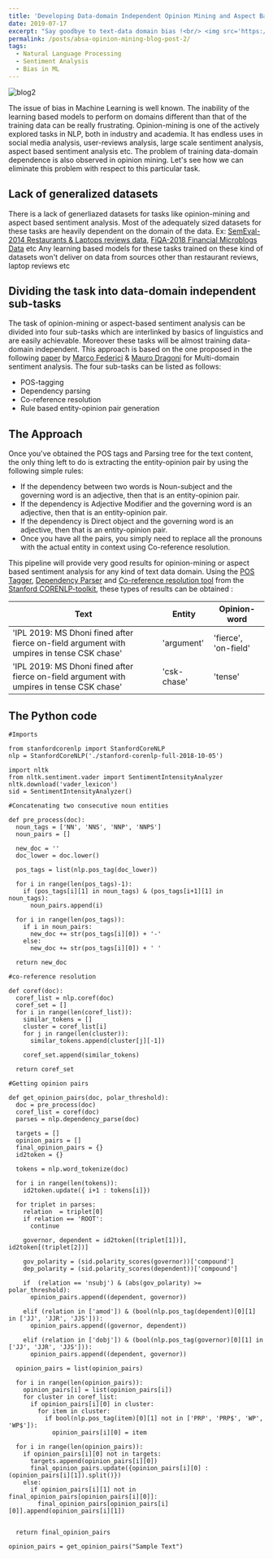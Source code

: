 ```yaml
---
title: 'Developing Data-domain Independent Opinion Mining and Aspect Based Sentiment Analysis Model in NLP'
date: 2019-07-17
excerpt: "Say goodbye to text-data domain bias !<br/> <img src='https://i.imgur.com/VVSxhpM.png'>"
permalink: /posts/absa-opinion-mining-blog-post-2/
tags:
  - Natural Language Processing
  - Sentiment Analysis
  - Bias in ML
---
```


![blog2](https://i.imgur.com/VVSxhpM.png)

The issue of bias in Machine Learning is well known. The inability of the learning based models to perform on domains different than that of the training data can be really frustrating. Opinion-mining is one of the actively explored tasks in NLP, both in industry and academia. It has endless uses in social media analysis, user-reviews analysis, large scale sentiment analysis, aspect based sentiment analysis etc. The problem of training data-domain dependence is also observed in opinion mining. Let's see how we can eliminate this problem with respect to this particular task.



## Lack of generalized datasets

There is a lack of generliazed datasets for tasks like opinion-mining and aspect based sentiment analysis. Most of the adequately sized datasets for these tasks are heavily dependent on the domain of the data. Ex: [SemEval-2014 Restaurants & Laptops reviews data](http://alt.qcri.org/semeval2014/task4/index.php?id=data-and-tools), [FiQA-2018 Financial Microblogs Data](https://sites.google.com/view/fiqa/home) etc Any learning based models for these tasks trained on these kind of datasets won't deliver on data from sources other than restaurant reviews, laptop reviews etc 

## Dividing the task into data-domain independent sub-tasks

The task of opinion-mining or aspect-based sentiment analysis can be divided into four sub-tasks which are interlinked by basics of linguistics and are easily achievable. Moreover these tasks will be almost training data-domain independent. This approach is based on the one proposed in the following [paper](http://ceur-ws.org/Vol-1874/paper_6.pdf) by [Marco Federici](https://scholar.google.com/citations?user=TfInmkIAAAAJ&hl=en) &  [Mauro Dragoni](https://scholar.google.com/citations?user=88gjGJ0AAAAJ&hl=en) for Multi-domain sentiment analysis. The four sub-tasks can be listed as follows:

*	POS-tagging 
*	Dependency parsing
*	Co-reference resolution
*	Rule based entity-opinion pair generation

## The Approach

Once you've obtained the POS tags and Parsing tree for the text content, the only thing left to do is extracting the entity-opinion pair by using the following simple rules:

*	If the dependency between two words is Noun-subject and the governing word is an adjective, then that is an entity-opinion pair.
*	If the dependency is Adjective Modifier and the governing word is an adjective, then that is an entity-opinion pair.
*	If the dependency is Direct object and the governing word is an adjective, then that is an entity-opinion pair.
*	Once you have all the pairs, you simply need to replace all the pronouns with the actual entity in context using Co-reference resolution.

This pipeline will provide very good results for opinion-mining or aspect based sentiment analysis for any kind of text data domain.
Using the [POS Tagger](https://nlp.stanford.edu/software/tagger.html), [Dependency Parser](https://nlp.stanford.edu/software/nndep.html) and [Co-reference resolution tool](https://stanfordnlp.github.io/CoreNLP/coref.html) from the [Stanford CORENLP-toolkit](https://stanfordnlp.github.io/CoreNLP/), these types of results can be obtained :

| Text  | Entity | Opinion-word |
| ------------- | ------------- | -------------
| 'IPL 2019: MS Dhoni fined after fierce on-field argument with umpires in tense CSK chase'  | 'argument'  | 'fierce', 'on-field' |
| 'IPL 2019: MS Dhoni fined after fierce on-field argument with umpires in tense CSK chase' | 'csk-chase'  | 'tense' |

## The Python code

```
#Imports

from stanfordcorenlp import StanfordCoreNLP
nlp = StanfordCoreNLP('./stanford-corenlp-full-2018-10-05')

import nltk
from nltk.sentiment.vader import SentimentIntensityAnalyzer
nltk.download('vader_lexicon')
sid = SentimentIntensityAnalyzer()
```

```
#Concatenating two consecutive noun entities

def pre_process(doc):
  noun_tags = ['NN', 'NNS', 'NNP', 'NNPS']
  noun_pairs = []
  
  new_doc = ''
  doc_lower = doc.lower() 
     
  pos_tags = list(nlp.pos_tag(doc_lower))
  
  for i in range(len(pos_tags)-1):
    if (pos_tags[i][1] in noun_tags) & (pos_tags[i+1][1] in noun_tags):
      noun_pairs.append(i)
     
  for i in range(len(pos_tags)):
    if i in noun_pairs:
      new_doc += str(pos_tags[i][0]) + '-'
    else:
      new_doc += str(pos_tags[i][0]) + ' '
      
  return new_doc
```

```
#co-reference resolution 

def coref(doc):
  coref_list = nlp.coref(doc)
  coref_set = []
  for i in range(len(coref_list)):
    similar_tokens = []
    cluster = coref_list[i]
    for j in range(len(cluster)):
      similar_tokens.append(cluster[j][-1])
    
    coref_set.append(similar_tokens)
  
  return coref_set

```

```
#Getting opinion pairs

def get_opinion_pairs(doc, polar_threshold):
  doc = pre_process(doc)
  coref_list = coref(doc)
  parses = nlp.dependency_parse(doc)
  
  targets = []
  opinion_pairs = []
  final_opinion_pairs = {}
  id2token = {}
  
  tokens = nlp.word_tokenize(doc)
  
  for i in range(len(tokens)):
    id2token.update({ i+1 : tokens[i]})
  
  for triplet in parses:
    relation  = triplet[0] 
    if relation == 'ROOT':
      continue
      
    governor, dependent = id2token[(triplet[1])], id2token[(triplet[2])]
    
    gov_polarity = (sid.polarity_scores(governor))['compound']
    dep_polarity = (sid.polarity_scores(dependent))['compound']
    
    if  (relation == 'nsubj') & (abs(gov_polarity) >= polar_threshold):
      opinion_pairs.append((dependent, governor))
      
    elif (relation in ['amod']) & (bool(nlp.pos_tag(dependent)[0][1] in ['JJ', 'JJR', 'JJS'])):
      opinion_pairs.append((governor, dependent))
      
    elif (relation in ['dobj']) & (bool(nlp.pos_tag(governor)[0][1] in ['JJ', 'JJR', 'JJS'])):
      opinion_pairs.append((dependent, governor))
      
  opinion_pairs = list(opinion_pairs)
  
  for i in range(len(opinion_pairs)):
    opinion_pairs[i] = list(opinion_pairs[i])
    for cluster in coref_list:
      if opinion_pairs[i][0] in cluster:
        for item in cluster:
          if bool(nlp.pos_tag(item)[0][1] not in ['PRP', 'PRP$', 'WP', 'WP$']):
            opinion_pairs[i][0] = item
  
  for i in range(len(opinion_pairs)):
    if opinion_pairs[i][0] not in targets:
      targets.append(opinion_pairs[i][0])      
      final_opinion_pairs.update({opinion_pairs[i][0] : (opinion_pairs[i][1]).split()})
    else:   
      if opinion_pairs[i][1] not in final_opinion_pairs[opinion_pairs[i][0]]:
        final_opinion_pairs[opinion_pairs[i][0]].append(opinion_pairs[i][1])
  
  
  return final_opinion_pairs
```

```
opinion_pairs = get_opinion_pairs("Sample Text")
```











